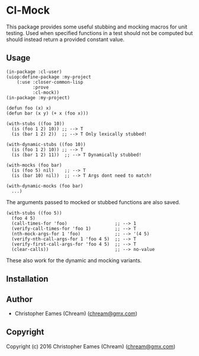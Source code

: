 # Cl-Mock

This package provides some useful stubbing and mocking macros for unit testing. Used when specified functions in a test should not be computed but should instead return a provided constant value.

## Usage
```
(in-package :cl-user)
(uiop:define-package :my-project
    (:use :closer-common-lisp
          :prove
          :cl-mock))
(in-package :my-project)

(defun foo (x) x)
(defun bar (x y) (+ x (foo x)))

(with-stubs ((foo 10))
  (is (foo 1 2) 10)) ;; --> T
  (is (bar 1 2) 2))  ;; --> T Only lexically stubbed!

(with-dynamic-stubs ((foo 10))
  (is (foo 1 2) 10)) ;; --> T
  (is (bar 1 2) 11))  ;; --> T Dynamically stubbed!

(with-mocks (foo bar)
  (is (foo 5) nil)    ;; --> T
  (is (bar 10) nil))  ;; --> T Args dont need to match!

(with-dynamic-mocks (foo bar)
  ...)
```

The arguments passed to mocked or stubbed functions are also saved.

```
(with-stubs ((foo 5))
  (foo 4 5)
  (call-times-for 'foo)                  ;; --> 1
  (verify-call-times-for 'foo 1)         ;; --> T
  (nth-mock-args-for 1 'foo)             ;; --> '(4 5)
  (verify-nth-call-args-for 1 'foo 4 5)  ;; --> T
  (verify-first-call-args-for 'foo 4 5)  ;; --> T
  (clear-calls))                         ;; --> no-value
```

These also work for the dynamic and mocking variants.


## Installation

## Author

* Christopher Eames (Chream) (chream@gmx.com)

## Copyright

Copyright (c) 2016 Christopher Eames (Chream) (chream@gmx.com)
